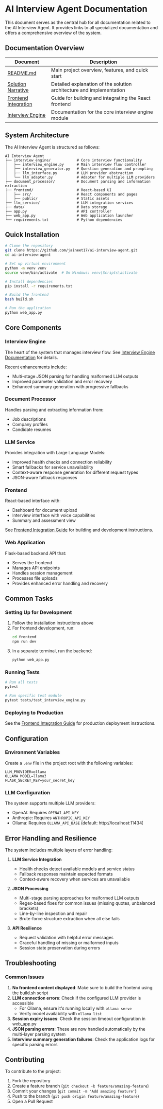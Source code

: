 # AI Interview Agent Documentation

This document serves as the central hub for all documentation related to the AI Interview Agent. It provides links to all specialized documentation and offers a comprehensive overview of the system.

## Documentation Overview

| Document | Description |
|----------|-------------|
| [README.md](README.md) | Main project overview, features, and quick start |
| [Solution Narrative](SOLUTION_NARRATIVE.md) | Detailed explanation of the solution architecture and implementation |
| [Frontend Integration](FRONTEND_INTEGRATION.md) | Guide for building and integrating the React frontend |
| [Interview Engine](interview_engine/README.md) | Documentation for the core interview engine module |

## System Architecture

The AI Interview Agent is structured as follows:

```
AI Interview Agent
├── interview_engine/            # Core interview functionality
│   ├── interview_engine.py      # Main interview flow controller
│   ├── interview_generator.py   # Question generation and prompting
│   ├── llm_interface.py         # LLM provider abstraction
│   └── llm_adapter.py           # Adapter for multiple LLM providers
├── document_processor/          # Document parsing and information extraction
├── frontend/                    # React-based UI
│   ├── src/                     # React components and pages
│   ├── public/                  # Static assets
├── llm_service/                 # LLM integration services
├── data/                        # Data storage
├── app.py                       # API controller
├── web_app.py                   # Web application launcher
└── requirements.txt             # Python dependencies
```

## Quick Installation

```bash
# Clone the repository
git clone https://github.com/jaineet17/ai-interview-agent.git
cd ai-interview-agent

# Set up virtual environment
python -m venv venv
source venv/bin/activate  # On Windows: venv\Scripts\activate

# Install dependencies
pip install -r requirements.txt

# Build the frontend
bash build.sh

# Run the application
python web_app.py
```

## Core Components

### Interview Engine

The heart of the system that manages interview flow. See [Interview Engine Documentation](interview_engine/README.md) for details.

Recent enhancements include:
- Multi-stage JSON parsing for handling malformed LLM outputs
- Improved parameter validation and error recovery
- Enhanced summary generation with progressive fallbacks

### Document Processor

Handles parsing and extracting information from:
- Job descriptions
- Company profiles
- Candidate resumes

### LLM Service

Provides integration with Large Language Models:
- Improved health checks and connection reliability
- Smart fallbacks for service unavailability
- Context-aware response generation for different request types
- JSON-aware fallback responses

### Frontend

React-based interface with:
- Dashboard for document upload
- Interview interface with voice capabilities
- Summary and assessment view

See [Frontend Integration Guide](FRONTEND_INTEGRATION.md) for building and development instructions.

### Web Application

Flask-based backend API that:
- Serves the frontend
- Manages API endpoints
- Handles session management
- Processes file uploads
- Provides enhanced error handling and recovery

## Common Tasks

### Setting Up for Development

1. Follow the installation instructions above
2. For frontend development, run:
   ```bash
   cd frontend
   npm run dev
   ```
3. In a separate terminal, run the backend:
   ```bash
   python web_app.py
   ```

### Running Tests

```bash
# Run all tests
pytest

# Run specific test module
pytest tests/test_interview_engine.py
```

### Deploying to Production

See the [Frontend Integration Guide](FRONTEND_INTEGRATION.md) for production deployment instructions.

## Configuration

### Environment Variables

Create a `.env` file in the project root with the following variables:

```
LLM_PROVIDER=ollama
OLLAMA_MODEL=llama3
FLASK_SECRET_KEY=your_secret_key
```

### LLM Configuration

The system supports multiple LLM providers:
- OpenAI: Requires `OPENAI_API_KEY`
- Anthropic: Requires `ANTHROPIC_API_KEY`
- Ollama: Requires `OLLAMA_API_BASE` (default: http://localhost:11434)

## Error Handling and Resilience

The system includes multiple layers of error handling:

1. **LLM Service Integration**
   - Health checks detect available models and service status
   - Fallback responses maintain expected formats
   - Context-aware recovery when services are unavailable

2. **JSON Processing**
   - Multi-stage parsing approaches for malformed LLM outputs
   - Regex-based fixes for common issues (missing quotes, unbalanced brackets)
   - Line-by-line inspection and repair
   - Brute-force structure extraction when all else fails

3. **API Resilience**
   - Request validation with helpful error messages
   - Graceful handling of missing or malformed inputs
   - Session state preservation during errors

## Troubleshooting

### Common Issues

1. **No frontend content displayed**: Make sure to build the frontend using the build.sh script
2. **LLM connection errors**: Check if the configured LLM provider is accessible
   - For Ollama, ensure it's running locally with `ollama serve`
   - Verify model availability with `ollama list`
3. **Session expiry issues**: Check the session timeout configuration in web_app.py
4. **JSON parsing errors**: These are now handled automatically by the multi-layer parsing system
5. **Interview summary generation failures**: Check the application logs for specific parsing errors

## Contributing

To contribute to the project:

1. Fork the repository
2. Create a feature branch (`git checkout -b feature/amazing-feature`)
3. Commit your changes (`git commit -m 'Add amazing feature'`)
4. Push to the branch (`git push origin feature/amazing-feature`)
5. Open a Pull Request 